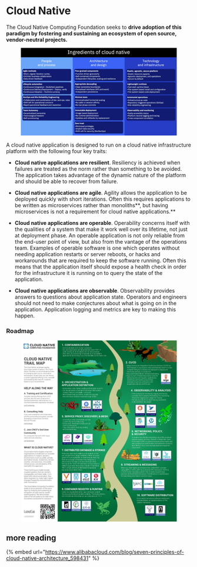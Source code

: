 # Cloud Native

The Cloud Native Computing Foundation seeks to **drive adoption of this paradigm by fostering and sustaining an ecosystem of open source, vendor-neutral projects.**

<figure><img src="../.gitbook/assets/image (199).png" alt=""><figcaption></figcaption></figure>

A cloud native application is designed to run on a cloud native infrastructure platform with the following four key traits:

* **Cloud native applications are resilient**. Resiliency is achieved when failures are treated as the norm rather than something to be avoided. The application takes advantage of the dynamic nature of the platform and should be able to recover from failure.



* **Cloud native applications are agile**. Agility allows the application to be deployed quickly with short iterations. Often this requires applications to be written as microservices rather than monoliths**, but having microservices is not a requirement for cloud native applications.**



* **Cloud native applications are operable**. Operability concerns itself with the qualities of a system that make it work well over its lifetime, not just at deployment phase. An operable application is not only reliable from the end-user point of view, but also from the vantage of the operations team. Examples of operable software is one which operates without needing application restarts or server reboots, or hacks and workarounds that are required to keep the software running. Often this means that the application itself should expose a health check in order for the infrastructure it is running on to query the state of the application.



* **Cloud native applications are observable**. Observability provides answers to questions about application state. Operators and engineers should not need to make conjectures about what is going on in the application. Application logging and metrics are key to making this happen.



### Roadmap



<div data-full-width="true">

<figure><img src="../.gitbook/assets/F9p8BhBWQAAKkGq.jpeg" alt=""><figcaption></figcaption></figure>

</div>

## more reading

{% embed url="https://www.alibabacloud.com/blog/seven-principles-of-cloud-native-architecture_598431" %}
